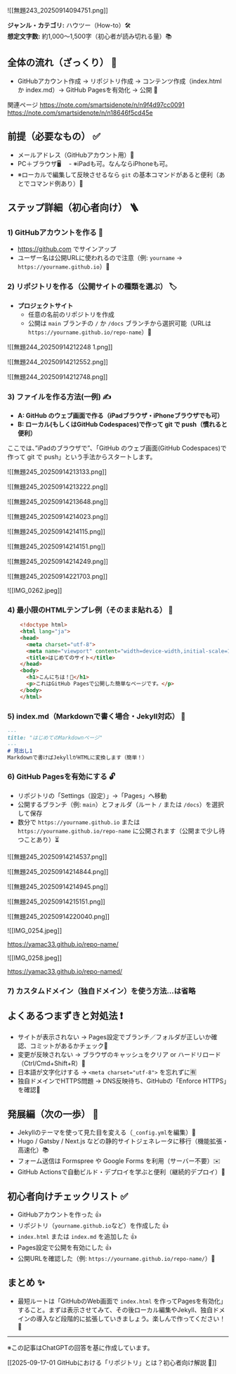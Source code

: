 ![[無題243_20250914094751.png]]



**ジャンル・カテゴリ:** ハウツー（How-to）🛠️  
**想定文字数:** 約1,000〜1,500字（初心者が読み切れる量）📚

## 全体の流れ（ざっくり） 🧭
- GitHubアカウント作成 → リポジトリ作成 → コンテンツ作成（index.html か index.md）→ GitHub Pagesを有効化 → 公開 🎉

関連ページ
https://note.com/smartsidenote/n/n9f4d97cc0091
https://note.com/smartsidenote/n/n18646f5cd45e

## 前提（必要なもの） ✅
- メールアドレス（GitHubアカウント用）📧
- PC＋ブラウザ🖥️
　- ※iPadも可。なんならiPhoneも可。
- ※ローカルで編集して反映させるなら `git` の基本コマンドがあると便利（あとでコマンド例あり）🔧

## ステップ詳細（初心者向け） 🪜
### 1) GitHubアカウントを作る 📝
- https://github.com でサインアップ
- ユーザー名は公開URLに使われるので注意（例: `yourname` → `https://yourname.github.io`）🔎

### 2) リポジトリを作る（公開サイトの種類を選ぶ） 🏷️
- **プロジェクトサイト**
  - 任意の名前のリポジトリを作成
  - 公開は `main` ブランチの `/` か `/docs` ブランチから選択可能（URLは `https://yourname.github.io/repo-name`）📁

![[無題244_20250914212248 1.png]]


![[無題244_20250914212552.png]]

![[無題244_20250914212748.png]]

### 3) ファイルを作る方法(一例) ✍️
- **A: GitHub のウェブ画面で作る（iPadブラウザ・iPhoneブラウザでも可）**
- **B: ローカル(もしくはGitHub Codespaces)で作って git で push（慣れると便利）**

ここでは、”iPadのブラウザで”、「GitHub のウェブ画面(GitHub Codespaces)で作って git で push」という手法からスタートします。

![[無題245_20250914213133.png]]


![[無題245_20250914213222.png]]


![[無題245_20250914213648.png]]


![[無題245_20250914214023.png]]


![[無題245_20250914214115.png]]


![[無題245_20250914214151.png]]


![[無題245_20250914214249.png]]


![[無題245_20250914221703.png]]


![[IMG_0262.jpeg]]


### 4) 最小限のHTMLテンプレ例（そのまま貼れる） 🧩
```html
    <!doctype html>
    <html lang="ja">
    <head>
      <meta charset="utf-8">
      <meta name="viewport" content="width=device-width,initial-scale=1">
      <title>はじめてのサイト</title>
    </head>
    <body>
      <h1>こんにちは！🎉</h1>
      <p>これはGitHub Pagesで公開した簡単なページです。</p>
    </body>
    </html>
 ```

### 5) index.md（Markdownで書く場合・Jekyll対応） 📝
```markdown
---
title: "はじめてのMarkdownページ"
---
# 見出し1
Markdownで書けばJekyllがHTMLに変換します（簡単！）
```

### 6) GitHub Pagesを有効にする 🔓
- リポジトリの「Settings（設定）」→「Pages」へ移動
- 公開するブランチ（例: `main`）とフォルダ（ルート `/` または `/docs`）を選択して保存
- 数分で `https://yourname.github.io` または `https://yourname.github.io/repo-name` に公開されます（公開まで少し待つことあり）⏳

![[無題245_20250914214537.png]]


![[無題245_20250914214844.png]]


![[無題245_20250914214945.png]]


![[無題245_20250914215151.png]]


![[無題245_20250914220040.png]]


![[IMG_0254.jpeg]]

https://yamac33.github.io/repo-name/



![[IMG_0258.jpeg]]

https://yamac33.github.io/repo-named/



### 7) カスタムドメイン（独自ドメイン）を使う方法…は省略

## よくあるつまずきと対処法 ❗
- サイトが表示されない → Pages設定でブランチ／フォルダが正しいか確認、コミットがあるかチェック📌  
- 変更が反映されない → ブラウザのキャッシュをクリア or ハードリロード（Ctrl/Cmd+Shift+R）🔁  
- 日本語が文字化けする → `<meta charset="utf-8">` を忘れずに🈶  
- 独自ドメインでHTTPS問題 → DNS反映待ち、GitHubの「Enforce HTTPS」を確認🔐

## 発展編（次の一歩） 🌱
- Jekyllのテーマを使って見た目を変える（`_config.yml`を編集）🎨  
- Hugo / Gatsby / Next.js などの静的サイトジェネレータに移行（機能拡張・高速化）📚  
- フォーム送信は Formspree や Google Forms を利用（サーバー不要）✉️  
- GitHub Actionsで自動ビルド・デプロイを学ぶと便利（継続的デプロイ）🤖

## 初心者向けチェックリスト ✅
- GitHubアカウントを作った 👍  
- リポジトリ（`yourname.github.io`など）を作成した 👍  
- `index.html` または `index.md` を追加した 👍  
- Pages設定で公開を有効にした 👍  
- 公開URLを確認した（例: `https://yourname.github.io/repo-name/`）🎉

## まとめ ✨
- 最短ルートは「GitHubのWeb画面で `index.html` を作ってPagesを有効化」すること。まずは表示させてみて、その後ローカル編集やJekyll、独自ドメインの導入など段階的に拡張していきましょう。楽しんで作ってください！💪

---

※この記事はChatGPTの回答を基に作成しています。


[[2025-09-17-01 GitHubにおける「リポジトリ」とは？初心者向け解説 📂]]

